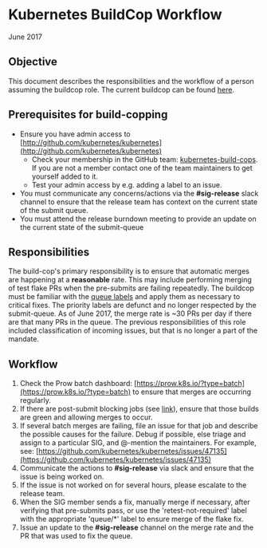 # Kubernetes BuildCop Workflow

June 2017

## Objective

This document describes the responsibilities and the workflow of a person assuming the buildcop role. 
The current buildcop can be found [here](https://storage.googleapis.com/kubernetes-jenkins/oncall.html).

## Prerequisites for build-copping

- Ensure you have admin access to [http://github.com/kubernetes/kubernetes](http://github.com/kubernetes/kubernetes)
  - Check your membership in the GitHub team: [kubernetes-build-cops](https://github.com/orgs/kubernetes/teams/kubernetes-build-cops/members). 
  If you are not a member contact one of the team maintainers to get yourself added to it.
  - Test your admin access by e.g. adding a label to an issue.
- You must communicate any concerns/actions via the **#sig-release** slack channel to ensure that 
the release team has context on the current state of the submit queue.
- You must attend the release burndown meeting to provide an update on the current state of the submit-queue

## Responsibilities

The build-cop's primary responsibility is to ensure that automatic merges are happening at a 
**reasonable** rate. This may include performing merging of test flake PRs when the pre-submits 
are failing repeatedly. The buildcop must be familiar with the 
[queue labels](https://submit-queue.k8s.io/#/info) and apply them as necessary to critical fixes. 
The priority labels are defunct and no longer respected by the submit-queue. As of June 2017, 
the merge rate is ~30 PRs per day if there are that many PRs in the queue. The previous 
responsibilities of this role included classification of incoming issues, but that is no 
longer a part of the mandate.

## Workflow

1. Check the Prow batch dashboard: [https://prow.k8s.io/?type=batch](https://prow.k8s.io/?type=batch) 
to ensure that merges are occurring regularly.
2. If there are post-submit blocking jobs (see [link](https://submit-queue.k8s.io/#/e2e)), ensure 
that those builds are green and allowing merges to occur.
3. If several batch merges are failing, file an issue for that job and describe the possible 
causes for the failure. Debug if possible, else triage and assign to a particular SIG, and 
@-mention the maintainers. For example, see: 
[https://github.com/kubernetes/kubernetes/issues/47135](https://github.com/kubernetes/kubernetes/issues/47135)
4. Communicate the actions to **#sig-release** via slack and ensure that the issue is being worked on.
  1. If the issue is not worked on for several hours, please escalate to the release team.
5. When the SIG member sends a fix, manually merge if necessary, after verifying that pre-submits pass, 
or use the 'retest-not-required' label with the appropriate 'queue/*' label to ensure merge of the 
flake fix.
6. Issue an update to the **#sig-release** channel on the merge rate and the PR that was used to fix the queue.
